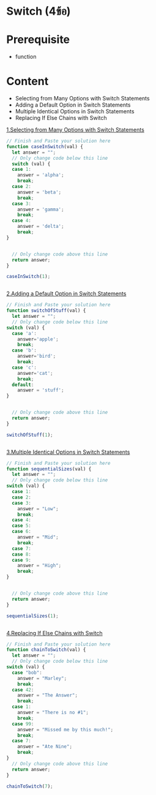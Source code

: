 # Switch (4ข้อ)
# Prerequisite
- function
# Content
- Selecting from Many Options with Switch Statements
- Adding a Default Option in Switch Statements
- Multiple Identical Options in Switch Statements
- Replacing If Else Chains with Switch


[1.Selecting from Many Options with Switch Statements](https://www.freecodecamp.org/learn/javascript-algorithms-and-data-structures/basic-javascript/selecting-from-many-options-with-switch-statements)
```js
// Finish and Paste your solution here
function caseInSwitch(val) {
  let answer = "";
  // Only change code below this line
  switch (val) {
  case 1:
    answer = 'alpha'; 
    break;
  case 2:
    answer = 'beta';
    break;
  case 3:
    answer = 'gamma';
    break;
  case 4:
    answer = 'delta';
    break;
}


  // Only change code above this line
  return answer;
}

caseInSwitch(1);



```
[2.Adding a Default Option in Switch Statements](https://www.freecodecamp.org/learn/javascript-algorithms-and-data-structures/basic-javascript/adding-a-default-option-in-switch-statements)
```js
// Finish and Paste your solution here
function switchOfStuff(val) {
  let answer = "";
  // Only change code below this line
switch (val) {
  case 'a':
    answer='apple';
    break;
  case 'b':
    answer='bird';
    break;
  case 'c':
    answer='cat';
    break;
  default:
    answer = 'stuff';
}


  // Only change code above this line
  return answer;
}

switchOfStuff(1);



```

[3.Multiple Identical Options in Switch Statements](https://www.freecodecamp.org/learn/javascript-algorithms-and-data-structures/basic-javascript/multiple-identical-options-in-switch-statements)
```js
// Finish and Paste your solution here
function sequentialSizes(val) {
  let answer = "";
  // Only change code below this line
switch (val) {
  case 1:
  case 2:
  case 3:
    answer = "Low";
    break;
  case 4:
  case 5:
  case 6:
    answer = "Mid";
    break;
  case 7:
  case 8:
  case 9:
    answer = "High";
    break;
}


  // Only change code above this line
  return answer;
}

sequentialSizes(1);



```

[4.Replacing If Else Chains with Switch](https://www.freecodecamp.org/learn/javascript-algorithms-and-data-structures/basic-javascript/replacing-if-else-chains-with-switch)
```js
// Finish and Paste your solution here
function chainToSwitch(val) {
  let answer = "";
  // Only change code below this line
switch (val) {
  case "bob":
    answer = "Marley";
    break;
  case 42:
    answer = "The Answer";
    break;
  case 1:
    answer = "There is no #1";
    break;
  case 99:
    answer = "Missed me by this much!";
    break;
  case 7:
    answer = "Ate Nine";
    break;
}
  // Only change code above this line
  return answer;
}

chainToSwitch(7);



```
